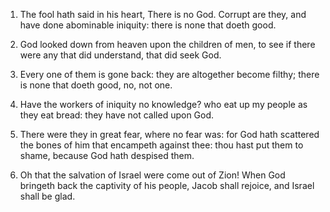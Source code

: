 1. The fool hath said in his heart, There is no God. Corrupt are
they, and have done abominable iniquity: there is none that doeth
good.

2. God looked down from heaven upon the children of men, to see if
there were any that did understand, that did seek God.

3. Every one of them is gone back: they are altogether become
filthy; there is none that doeth good, no, not one.

4. Have the workers of iniquity no knowledge? who eat up my people
as they eat bread: they have not called upon God.

5. There were they in great fear, where no fear was: for God hath
scattered the bones of him that encampeth against thee: thou hast put
them to shame, because God hath despised them.

6. Oh that the salvation of Israel were come out of Zion! When God
bringeth back the captivity of his people, Jacob shall rejoice, and
Israel shall be glad.
